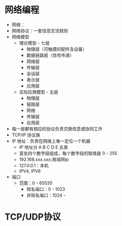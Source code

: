 # 网络编程
- 网络：
- 网络协议：一套信息交流规则
- 网络模型
    - 理论模型 - 七层
        - 物理层（可触摸的配件及设备）
        - 数据链路层（信号传递）
        - 网络层
        - 传输层
        - 会话层
        - 表示层
        - 应用层
    - 实际应用模型 - 五层
        - 物理层
        - 链路层
        - 网络
        - 传输层
        - 应用层
- 每一层都有相应的协议负责交换信息或协同工作
- TCP/IP 协议族
- IP 地址：负责在网络上唯一定位一个机器
    - IP 地址分 A B C D E 五类
    - 室友四个数字段组成，每个数字段的取值是 0 - 255
    - 192.168.xxx.xxx;局域网ip
    - 127.0.0.1：本机
    - IPV4, IPV6
- 端口
    - 范围：0 - 65535
        - 知名端口：0 - 1023
        - 非知名端口：1024 -
 
# TCP/UDP协议
